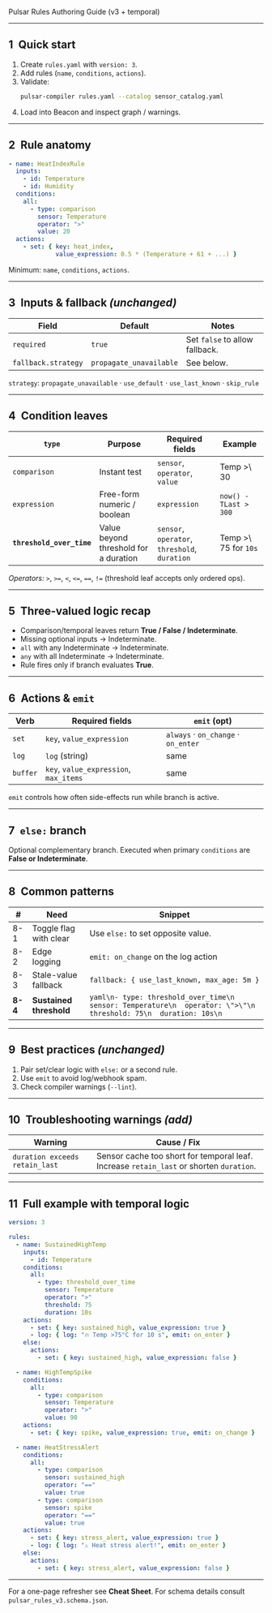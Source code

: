 Pulsar Rules Authoring Guide (v3 + temporal)

---

## 1 Quick start
1. Create `rules.yaml` with `version: 3`.
2. Add rules (`name`, `conditions`, `actions`).
3. Validate:  
   ```bash
   pulsar-compiler rules.yaml --catalog sensor_catalog.yaml
4. Load into Beacon and inspect graph / warnings.

---

## 2 Rule anatomy

```yaml
- name: HeatIndexRule
  inputs:
    - id: Temperature
    - id: Humidity
  conditions:
    all:
      - type: comparison
        sensor: Temperature
        operator: ">"
        value: 20
  actions:
    - set: { key: heat_index,
             value_expression: 0.5 * (Temperature + 61 + ...) }
```

Minimum: `name`, `conditions`, `actions`.

---

## 3 Inputs & fallback  *(unchanged)*

| Field               | Default                 | Notes                          |
| ------------------- | ----------------------- | ------------------------------ |
| `required`          | `true`                  | Set `false` to allow fallback. |
| `fallback.strategy` | `propagate_unavailable` | See below.                     |

`strategy`: `propagate_unavailable` · `use_default` · `use_last_known` · `skip_rule`

---

## 4 Condition leaves

| `type`                    | Purpose                               | Required fields                               | Example               |
| ------------------------- | ------------------------------------- | --------------------------------------------- | --------------------- |
| `comparison`              | Instant test                          | `sensor`, `operator`, `value`                 | Temp >\ 30            |
| `expression`              | Free-form numeric / boolean           | `expression`                                  | `now() - TLast > 300` |
| **`threshold_over_time`** | Value beyond threshold for a duration | `sensor`, `operator`, `threshold`, `duration` | Temp >\ 75 for `10s`  |

*Operators:* `>`, `>=`, `<`, `<=`, `==`, `!=` (threshold leaf accepts only ordered ops).

---

## 5 Three-valued logic recap

* Comparison/temporal leaves return **True / False / Indeterminate**.
* Missing optional inputs → Indeterminate.
* `all` with any Indeterminate → Indeterminate.
* `any` with all Indeterminate → Indeterminate.
* Rule fires only if branch evaluates **True**.

---

## 6 Actions & `emit`

| Verb     | Required fields                        | `emit` (opt)                        |
| -------- | -------------------------------------- | ----------------------------------- |
| `set`    | `key`, `value_expression`              | `always` · `on_change` · `on_enter` |
| `log`    | `log` (string)                         | same                                |
| `buffer` | `key`, `value_expression`, `max_items` | same                                |

`emit` controls how often side-effects run while branch is active.

---

## 7 `else:` branch

Optional complementary branch.
Executed when primary `conditions` are **False or Indeterminate**.

---

## 8 Common patterns

| #       | Need                    | Snippet                                                                                                           |
| ------- | ----------------------- | ----------------------------------------------------------------------------------------------------------------- |
| 8-1     | Toggle flag with clear  | Use `else:` to set opposite value.                                                                                |
| 8-2     | Edge logging            | `emit: on_change` on the log action                                                                               |
| 8-3     | Stale-value fallback    | `fallback: { use_last_known, max_age: 5m }`                                                                       |
| **8-4** | **Sustained threshold** | `yaml\n- type: threshold_over_time\n  sensor: Temperature\n  operator: \">\"\n  threshold: 75\n  duration: 10s\n` |

---

## 9 Best practices  *(unchanged)*

1. Pair set/clear logic with `else:` or a second rule.
2. Use `emit` to avoid log/webhook spam.
3. Check compiler warnings (`--lint`).

---

## 10 Troubleshooting warnings  *(add)*

| Warning                        | Cause / Fix                                                                             |
| ------------------------------ | --------------------------------------------------------------------------------------- |
| `duration exceeds retain_last` | Sensor cache too short for temporal leaf. Increase `retain_last` or shorten `duration`. |

---

## 11 Full example with temporal logic

```yaml
version: 3

rules:
  - name: SustainedHighTemp
    inputs:
      - id: Temperature
    conditions:
      all:
        - type: threshold_over_time
          sensor: Temperature
          operator: ">"
          threshold: 75
          duration: 10s
    actions:
      - set: { key: sustained_high, value_expression: true }
      - log: { log: "🔥 Temp >75°C for 10 s", emit: on_enter }
    else:
      actions:
        - set: { key: sustained_high, value_expression: false }

  - name: HighTempSpike
    conditions:
      all:
        - type: comparison
          sensor: Temperature
          operator: ">"
          value: 90
    actions:
      - set: { key: spike, value_expression: true, emit: on_change }

  - name: HeatStressAlert
    conditions:
      all:
        - type: comparison
          sensor: sustained_high
          operator: "=="
          value: true
        - type: comparison
          sensor: spike
          operator: "=="
          value: true
    actions:
      - set: { key: stress_alert, value_expression: true }
      - log: { log: "⚠️ Heat stress alert!", emit: on_enter }
    else:
      actions:
        - set: { key: stress_alert, value_expression: false }
```

---

For a one-page refresher see **Cheat Sheet**. For schema details consult `pulsar_rules_v3.schema.json`.
